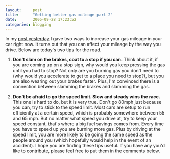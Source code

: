 ```yaml
---
layout:     post
title:      "Getting better gas mileage part 2"
date:       2005-09-28 17:23:52
categories: blogging
---
```

In my [post yesterday](http://ironboundsoftware.com/blog/2005/09/27/getting-better-gas-mileage-part-1/) I gave two ways to increase your gas mileage in your car right now. It turns out that you can affect your mileage by the way you drive. Below are today's two tips for the road. 

  1. **Don't slam on the brakes, coat to a stop if you can.**
Think about it, if you are coming up on a stop sign, why would you keep pressing the gas until you had to stop? Not only are you burning gas you don't need to (why would you accelerate to get to a place you need to stop?), but you are also wearing out your brakes faster. Plus, I'm convinced there is a connection between slamming the brakes and slamming the gas. 

  1. **Don't be afraid to go the speed limit. Slow and steady wins the race.**
This one is hard to do, but it is very true. Don't go 80mph just because you can, try to stick to the speed limit. Most cars are setup to run efficiently at a certain speed, which is probably somewhere between 55 and 65 mph. But no matter what speed you drive at, try to keep your speed constant, that's where a big fuel savings comes from. Every time you have to speed up you are burning more gas. Plus by driving at the speed limit, you are more likely to be going the same speed as the people around you (which hopefully would help in the event of an accident). 
I hope you are finding these tips useful. If you have any you'd like to contribute, please feel free to put them in the comments below. 
